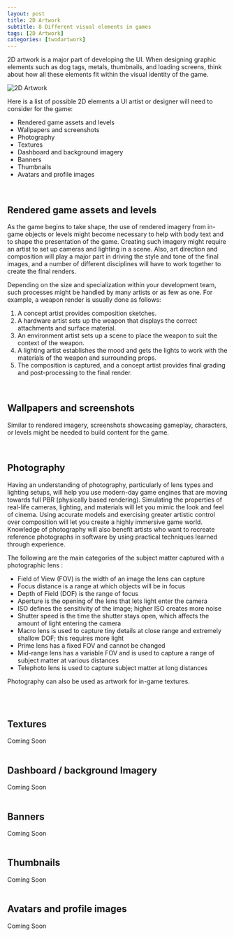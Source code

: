 ```yaml
---
layout: post
title: 2D Artwork
subtitle: 8 Different visual elements in games
tags: [2D Artwork]
categories: [twodartwork]
---
```


2D artwork is a major part of developing the UI. When designing graphic elements such as dog tags, metals, thumbnails, and loading screens, think about how all these elements fit within the visual identity of the game. 

![2D Artwork](/privatebebo/img/2DArtwork_sample.jpg)

Here is a list of possible 2D elements a UI artist or designer will need to consider for the game:
- Rendered game assets and levels
- Wallpapers and screenshots
- Photography
- Textures
- Dashboard and background imagery
- Banners
- Thumbnails
- Avatars and profile images

<br>

## Rendered game assets and levels
As the game begins to take shape, the use of rendered imagery from in-game objects or levels might become necessary to help with body text and to shape the presentation of the game. Creating such imagery might require an artist to set up cameras and lighting in a scene. Also, art direction and composition will play a major part in driving the style and tone of the final images, and a number of different disciplines will have to work together to create the final renders. 

Depending on the size and specialization within your development team, such processes might be handled by many artists or as few as one. For example, a weapon render is usually done as follows:
1.	A concept artist provides composition sketches. 
2.	A hardware artist sets up the weapon that displays the correct attachments and surface material. 
3.	An environment artist sets up a scene to place the weapon to suit the context of the weapon. 
4.	A lighting artist establishes the mood and gets the lights to work with the materials of the weapon and surrounding props. 
5.	The composition is captured, and a concept artist provides final grading and post-processing to the final render. 

<br>

## Wallpapers and screenshots
Similar to rendered imagery, screenshots showcasing gameplay, characters, or levels might be needed to build content for the game.

<br>

## Photography
Having an understanding of photography, particularly of lens types and lighting setups, will help you use modern-day game engines that are moving towards full PBR (physically based rendering). Simulating the properties of real-life cameras, lighting, and materials will let you mimic the look and feel of cinema. Using accurate models and exercising greater artistic control over composition will let you create a highly immersive game world. Knowledge of photography will also benefit artists who want to recreate reference photographs in software by using practical techniques learned through experience.

The following are the main categories of the subject matter captured with a photographic lens :
- Field of View (FOV) is the width of an image the lens can capture 
- Focus distance is a range at which objects will be in focus
- Depth of Field (DOF) is the range of focus
- Aperture is the opening of the lens that lets light enter the camera
- ISO defines the sensitivity of the image; higher ISO creates more noise
- Shutter speed is the time the shutter stays open, which affects the amount of light entering the camera
- Macro lens is used to capture tiny details at close range and extremely shallow DOF; this requires more light
- Prime lens has a fixed FOV and cannot be changed
- Mid-range lens has a variable FOV and is used to capture a range of subject matter at various distances
- Telephoto lens is used to capture subject matter at long distances

Photography can also be used as artwork for in-game textures.

<br>
<br>

## Textures
Coming Soon
<br>
<br>

## Dashboard / background Imagery
Coming Soon
<br>
<br>

## Banners
Coming Soon
<br>
<br>

## Thumbnails
Coming Soon
<br>
<br>

## Avatars and profile images
Coming Soon
<br>
